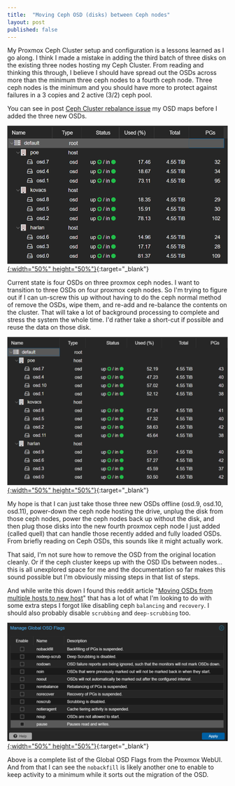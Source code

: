 ```yaml
---
title:  "Moving Ceph OSD (disks) between Ceph nodes"
layout: post
published: false
---
```


My Proxmox Ceph Cluster setup and configuration is a lessons learned as I go along. I think I made a mistake in adding the third batch of three disks on the existing three nodes hosting my Ceph Cluster. From reading and thinking this through, I believe I should have spread out the OSDs across more than the minimum three ceph nodes to a fourth ceph node. Three ceph nodes is the minimum and you should have more to protect against failures in a 3 copies and 2 active (3/2) ceph pool.

<!-- excerpt-end -->

You can see in post [Ceph Cluster rebalance issue](/ceph-rebalance/) my OSD maps before I added the three new OSDs.

[![Older Ceph OSD Status](/assets/images/ProxMox-Ceph-OSD-usage.png){:width="50%" height="50%"}](/assets/images/ProxMox-Ceph-OSD-usage.png){:target="_blank"}

Current state is four OSDs on three proxmox ceph nodes. I want to transition to three OSDs on four proxmox ceph nodes. So I'm trying to figure out if I can un-screw this up without having to do the ceph normal method of remove the OSDs, wipe them, and re-add and re-balance the contents on the cluster. That will take a lot of background processing to complete and stress the system the whole time. I'd rather take a short-cut if possible and reuse the data on those disk.

[![Newer Ceph OSD Status](/assets/images/proxmox-ceph-osd-usage-four-disks.png){:width="50%" height="50%"}](/assets/images/proxmox-ceph-osd-usage-four-disks.png){:target="_blank"}

My hope is that I can just take those three new OSDs offline (osd.9, osd.10, osd.11), power-down the ceph node hosting the drive, unplug the disk from those ceph nodes, power the ceph nodes back up without the disk, and then plug those disks into the new fourth proxmox ceph node I just added (called quell) that can handle those recently added and fully loaded OSDs. From briefly reading on Ceph OSDs, this sounds like it might actually work.

That said, I'm not sure how to remove the OSD from the original location cleanly. Or if the ceph cluster keeps up with the OSD IDs between nodes... this is all unexplored space for me and the documentation so far makes this sound possible but I'm obviously missing steps in that list of steps.

And while write this down I found this reddit article "[Moving OSDs from multiple hosts to new host](https://www.reddit.com/r/ceph/comments/1atfaug/moving_osds_from_multiple_hosts_to_new_host/)" that has a lot of what I'm looking to do with some extra steps I forgot like disabling ceph ```balancing``` and ```recovery```. I should also probably disable ```scrubbing``` and ```deep-scrubbing``` too.

[![Proxmox Ceph Global OSD Flags](/assets/images/proxmox-ceph-osd-flags.png){:width="50%" height="50%"}](/assets/images/proxmox-ceph-osd-flags.png){:target="_blank"}

Above is a complete list of the Global OSD Flags from the Proxmox WebUI. And from that I can see the ```nobackfill``` is likely another one to enable to keep activity to a minimum while it sorts out the migration of the OSD.
